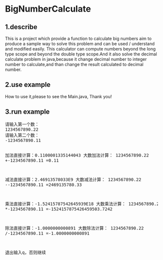 # BigNumberCalculate

## 1.describe
<div>
This is a project which provide a function to calculate big numbers  aim to produce a sample way to solve this problem and can be used / understand and modified easily. This calculator can compute numbers beyond the long type scope and beyond the double type scope.And it also solve the decimal calculate problem in java,because it change decimal number to integer number to calculate,and than change the result calculated to decimal number.
</div>

## 2.use example
<div>
How to use it,please to see the Main.java, Thank you!
</div>

## 3.run example
<div>
<pre>
请输入第一个数：
1234567890.22
请输入第二个数：
-1234567890.11

加法直接计算：0.1100001335144043
大数加法计算：
 1234567890.22
+-1234567890.11
=0.11

减法直接计算：2.46913578033E9
大数减法计算：
 1234567890.22
--1234567890.11
=2469135780.33

乘法直接计算：-1.52415787542645939E18
大数乘法计算：
 1234567890.22
*-1234567890.11
=-1524157875426459503.7242

除法直接计算：-1.0000000000891
大数除法计算：
 1234567890.22
/-1234567890.11
=-1.0000000000891

退出输入q，否则继续
</pre>
</div>